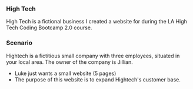 

### High Tech
High Tech is a fictional business I created a website for during the LA High Tech Coding Bootcamp 2.0 course.

### Scenario
Hightech is a fictitious small company with three employees, situated in your local area. The owner of the company is Jillian.

* Luke just wants a small website (5 pages)
* The purpose of this website is to expand Hightech's customer base.



